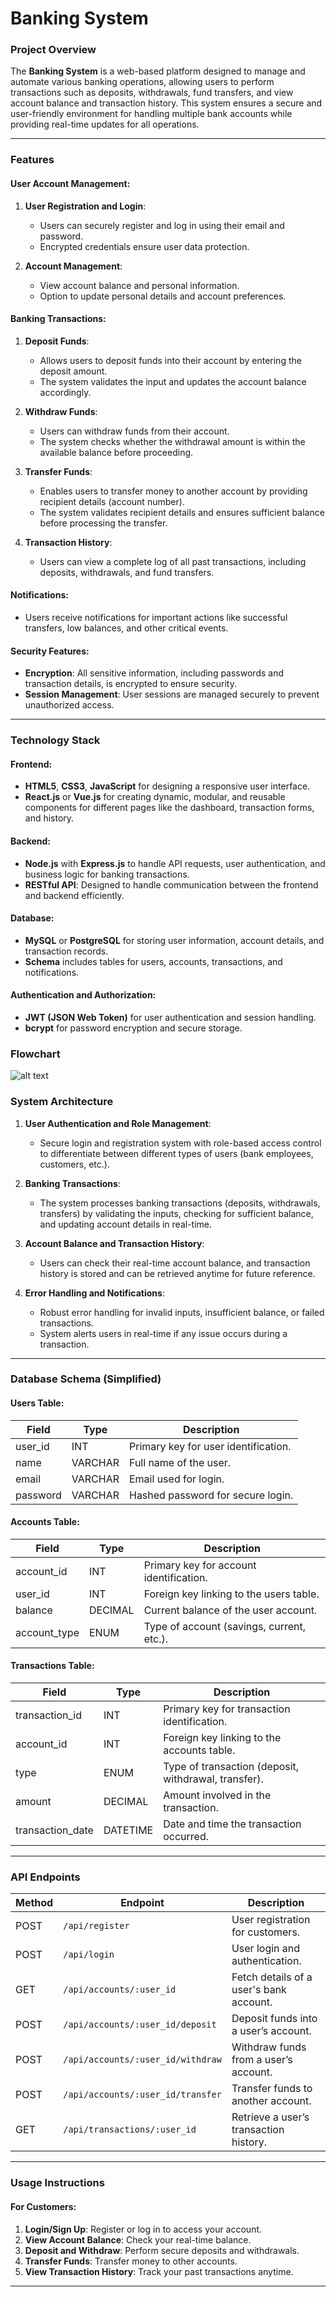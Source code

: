 # **Banking System**
### **Project Overview**
The **Banking System** is a web-based platform designed to manage and automate various banking operations, allowing users to perform transactions such as deposits, withdrawals, fund transfers, and view account balance and transaction history. This system ensures a secure and user-friendly environment for handling multiple bank accounts while providing real-time updates for all operations.

---

### **Features**

#### **User Account Management**:
1. **User Registration and Login**:
   - Users can securely register and log in using their email and password.
   - Encrypted credentials ensure user data protection.
   
2. **Account Management**:
   - View account balance and personal information.
   - Option to update personal details and account preferences.

#### **Banking Transactions**:
1. **Deposit Funds**:
   - Allows users to deposit funds into their account by entering the deposit amount.
   - The system validates the input and updates the account balance accordingly.

2. **Withdraw Funds**:
   - Users can withdraw funds from their account.
   - The system checks whether the withdrawal amount is within the available balance before proceeding.

3. **Transfer Funds**:
   - Enables users to transfer money to another account by providing recipient details (account number).
   - The system validates recipient details and ensures sufficient balance before processing the transfer.

4. **Transaction History**:
   - Users can view a complete log of all past transactions, including deposits, withdrawals, and fund transfers.

#### **Notifications**:
- Users receive notifications for important actions like successful transfers, low balances, and other critical events.

#### **Security Features**:
- **Encryption**: All sensitive information, including passwords and transaction details, is encrypted to ensure security.
- **Session Management**: User sessions are managed securely to prevent unauthorized access.

---

### **Technology Stack**

#### **Frontend**:
- **HTML5**, **CSS3**, **JavaScript** for designing a responsive user interface.
- **React.js** or **Vue.js** for creating dynamic, modular, and reusable components for different pages like the dashboard, transaction forms, and history.

#### **Backend**:
- **Node.js** with **Express.js** to handle API requests, user authentication, and business logic for banking transactions.
- **RESTful API**: Designed to handle communication between the frontend and backend efficiently.

#### **Database**:
- **MySQL** or **PostgreSQL** for storing user information, account details, and transaction records.
- **Schema** includes tables for users, accounts, transactions, and notifications.

#### **Authentication and Authorization**:
- **JWT (JSON Web Token)** for user authentication and session handling.
- **bcrypt** for password encryption and secure storage.

### Flowchart  

![alt text](<Banking System.jpg>)  


### **System Architecture**

1. **User Authentication and Role Management**:
   - Secure login and registration system with role-based access control to differentiate between different types of users (bank employees, customers, etc.).
   
2. **Banking Transactions**:
   - The system processes banking transactions (deposits, withdrawals, transfers) by validating the inputs, checking for sufficient balance, and updating account details in real-time.

3. **Account Balance and Transaction History**:
   - Users can check their real-time account balance, and transaction history is stored and can be retrieved anytime for future reference.

4. **Error Handling and Notifications**:
   - Robust error handling for invalid inputs, insufficient balance, or failed transactions.
   - System alerts users in real-time if any issue occurs during a transaction.

---

### **Database Schema (Simplified)**

#### **Users Table**:
| Field        | Type      | Description                              |
|--------------|-----------|------------------------------------------|
| user_id      | INT       | Primary key for user identification.     |
| name         | VARCHAR   | Full name of the user.                   |
| email        | VARCHAR   | Email used for login.                    |
| password     | VARCHAR   | Hashed password for secure login.        |

#### **Accounts Table**:
| Field        | Type      | Description                              |
|--------------|-----------|------------------------------------------|
| account_id   | INT       | Primary key for account identification.  |
| user_id      | INT       | Foreign key linking to the users table.  |
| balance      | DECIMAL   | Current balance of the user account.     |
| account_type | ENUM      | Type of account (savings, current, etc.).|

#### **Transactions Table**:
| Field           | Type      | Description                              |
|-----------------|-----------|------------------------------------------|
| transaction_id  | INT       | Primary key for transaction identification.|
| account_id      | INT       | Foreign key linking to the accounts table.|
| type            | ENUM      | Type of transaction (deposit, withdrawal, transfer).|
| amount          | DECIMAL   | Amount involved in the transaction.      |
| transaction_date| DATETIME  | Date and time the transaction occurred.  |

---

### **API Endpoints**

| Method | Endpoint                             | Description                                      |
|--------|--------------------------------------|--------------------------------------------------|
| POST   | `/api/register`                      | User registration for customers.                 |
| POST   | `/api/login`                         | User login and authentication.                   |
| GET    | `/api/accounts/:user_id`             | Fetch details of a user's bank account.          |
| POST   | `/api/accounts/:user_id/deposit`     | Deposit funds into a user’s account.             |
| POST   | `/api/accounts/:user_id/withdraw`    | Withdraw funds from a user’s account.            |
| POST   | `/api/accounts/:user_id/transfer`    | Transfer funds to another account.               |
| GET    | `/api/transactions/:user_id`         | Retrieve a user’s transaction history.           |

---

### **Usage Instructions**

#### **For Customers**:
1. **Login/Sign Up**: Register or log in to access your account.
2. **View Account Balance**: Check your real-time balance.
3. **Deposit and Withdraw**: Perform secure deposits and withdrawals.
4. **Transfer Funds**: Transfer money to other accounts.
5. **View Transaction History**: Track your past transactions anytime.

---
